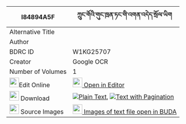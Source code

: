 |I84894A5F|ཀྲུང་གོའི་གུང་ཁྲན་ཏང་གི་འགན་འདེད་སྲོལ་ཡིག 
| --- | --- 
|Alternative Title |
|Author | 
|BDRC ID | W1KG25707
|Creator | Google OCR
|Number of Volumes| 1
|<img width="25" src="https://img.icons8.com/color/25/000000/edit-property.png">Edit Online| [<img width="25" src="https://avatars.githubusercontent.com/u/45091458?s=200&v=4"> Open in Editor](http://editor.openpecha.org/I84894A5F)
|<img width="25" src="https://img.icons8.com/fluent/48/000000/download-2.png"/>  Download | [![](https://img.icons8.com/color/20/000000/txt.png)Plain Text](https://github.com/Openpecha/I84894A5F/releases/download/v1/trung_go_i_gungtrentang_gi_gen_plain_I84894A5F.zip), [![](https://img.icons8.com/color/20/000000/txt.png)Text with Pagination](https://github.com/Openpecha/I84894A5F/releases/download/v1/trung_go_i_gungtrentang_gi_gen_pages_I84894A5F.zip)
|<img width="25" src="https://img.icons8.com/plasticine/100/000000/pictures-folder.png"/>  Source Images | [<img width="25" src="https://library.bdrc.io/icons/BUDA-small.svg"> Images of text file open in BUDA](https://library.bdrc.io/show/bdr:W1KG25707)